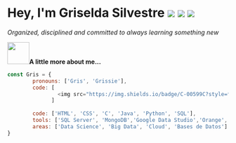 # Hey, I'm Griselda Silvestre ![](https://www.gifsanimados.org/data/media/50/flor-imagen-animada-0318.gif) ![](https://www.gifsanimados.org/data/media/50/flor-imagen-animada-0303.gif) ![](https://www.gifsanimados.org/data/media/278/sol-imagen-animada-0758.gif)

*Organized, disciplined and committed to always learning something new*



<img src="https://cdn-icons-png.flaticon.com/512/2026/2026506.png" width="50px">**A little more about me...**


```javascript
const Gris = {
        pronouns: ['Gris', 'Grissie'],
        code: [
                <img src="https://img.shields.io/badge/C-00599C?style=for-the-badge&logo=c&logoColor=white">
              ]
        
        code: ['HTML', 'CSS', 'C', 'Java', 'Python', 'SQL'],
        tools: ['SQL Server', 'MongoDB','Google Data Studio','Orange', 'Excel Intermedio','Office Intermedie',],
        areas: ['Data Science', 'Big Data', 'Cloud', 'Bases de Datos']
}
```

<!---
Gris-95/Gris-95 is a ✨ special ✨ repository because its `README.md` (this file) appears on your GitHub profile.
You can click the Preview link to take a look at your changes.
--->
